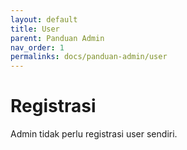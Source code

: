 ```yaml
---
layout: default
title: User
parent: Panduan Admin
nav_order: 1
permalinks: docs/panduan-admin/user
---
```


# Registrasi
Admin tidak perlu registrasi user sendiri.
